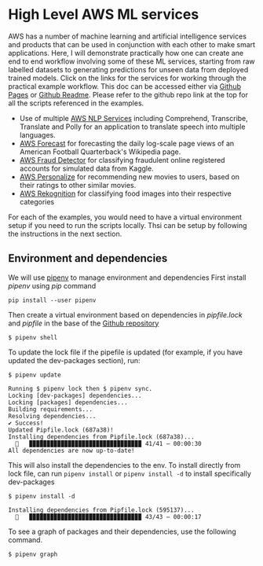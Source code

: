 # High Level AWS ML services

AWS has a number of machine learning and artificial intelligence services and products that can be used in 
conjunction with each other to make smart applications.  Here, I will demonstrate practically how one can 
create ane end to end workflow involving some of these ML services, starting from raw labelled datasets to generating 
predictions for unseen data from deployed trained models. Click on the links for the services for working through 
the practical example workflow. This doc can be accessed either via [Github Pages](https://ryankarlos.github.io/AWS-ML-services/) or [Github Readme](https://github.com/ryankarlos/AWS-ML-services#readme).
Please refer to the github repo link at the top for all the scripts referenced in the examples.

* Use of multiple [AWS NLP Services](projects/nlp) including Comprehend, Transcribe, Translate and Polly for an application to translate speech into multiple languages.
* [AWS Forecast](projects/forecast) for forecasting the daily log-scale page views of an American Football Quarterback's Wikipedia page.
* [AWS Fraud Detector](projects/fraud) for classifying fraudulent online registered accounts for simulated data from Kaggle.
* [AWS Personalize](projects/personalize) for recommending new movies to users, based on their ratings to other similar movies.
* [AWS Rekognition](projects/rekognition)  for classifying food images into their respective categories 

For each of the examples, you would need to have a virtual environment setup if you need to run the scripts locally. Thsi can be setup 
by following the instructions in the next section.

## Environment and dependencies

We will use [pipenv](https://pipenv.pypa.io/en/latest/install/#installing-packages-for-your-project) to manage environment and dependencies
First install *pipenv* using *pip* command

```
pip install --user pipenv
```

Then create a virtual environment based on dependencies in *pipfile.lock* and *pipfile* in the base of the [Github repository](https://github.com/ryankarlos/AWS-ML-services)

```
$ pipenv shell     
```

To update the lock file if the pipefile is updated (for example, if you  have updated the dev-packages section), run:

```
$ pipenv update

Running $ pipenv lock then $ pipenv sync.
Locking [dev-packages] dependencies...
Locking [packages] dependencies...
Building requirements...
Resolving dependencies...
✔ Success! 
Updated Pipfile.lock (687a38)!
Installing dependencies from Pipfile.lock (687a38)...
  🐍   ▉▉▉▉▉▉▉▉▉▉▉▉▉▉▉▉▉▉▉▉▉▉▉▉▉▉▉▉▉▉▉▉ 41/41 — 00:00:30
All dependencies are now up-to-date!

```
This will also install the dependencies to the env. To install directly from lock file, can run `pipenv install` or `pipenv install -d` to
install specifically dev-packages

```
$ pipenv install -d

Installing dependencies from Pipfile.lock (595137)...
  🐍   ▉▉▉▉▉▉▉▉▉▉▉▉▉▉▉▉▉▉▉▉▉▉▉▉▉▉▉▉▉▉▉▉ 43/43 — 00:00:17

```

To see a graph of packages and their dependencies, use the following command.

```
$ pipenv graph 
```
